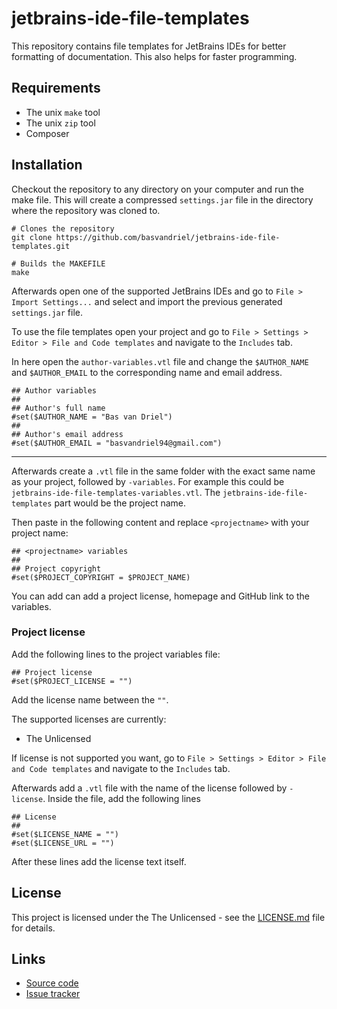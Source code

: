 # jetbrains-ide-file-templates
This repository contains file templates for JetBrains IDEs for better formatting 
of documentation. This also helps for faster programming.

## Requirements

* The unix `make` tool
* The unix `zip` tool
* Composer

## Installation
Checkout the repository to any directory on your computer and run the make file.
This will create a compressed `settings.jar` file in the directory where the repository was cloned to.

```shell
# Clones the repository
git clone https://github.com/basvandriel/jetbrains-ide-file-templates.git

# Builds the MAKEFILE
make
```

Afterwards open one of the supported JetBrains IDEs
and go to `File > Import Settings...` and select and import the previous generated `settings.jar` file.

To use the file templates open your project and
go to `File > Settings > Editor > File and Code templates` and navigate to the `Includes` tab.
 
In here open the `author-variables.vtl` file and change the
`$AUTHOR_NAME` and `$AUTHOR_EMAIL` to the corresponding name and email address.

```shell
## Author variables
##
## Author's full name
#set($AUTHOR_NAME = "Bas van Driel")
##
## Author's email address
#set($AUTHOR_EMAIL = "basvandriel94@gmail.com")
```
---

Afterwards create a `.vtl` file in the same folder with the exact same name as your project, followed by `-variables`. 
For example this could be `jetbrains-ide-file-templates-variables.vtl`. The `jetbrains-ide-file-templates` part would be the project name.

Then paste in the following content and replace `<projectname>` with your project name:

```shell
## <projectname> variables
##
## Project copyright
#set($PROJECT_COPYRIGHT = $PROJECT_NAME)
```

You can add can add a project license, homepage and GitHub link to the variables.

### Project license
Add the following lines to the project variables file:
```shell
## Project license
#set($PROJECT_LICENSE = "")
```
Add the license name between the `""`.
 
The supported licenses are currently:
* The Unlicensed

If license is not supported you want, go to `File > Settings > Editor > File and Code templates`
and navigate to the `Includes` tab. 

Afterwards add a `.vtl` file with the name of the license followed by `-license`. Inside the file, add the following lines
```
## License
## 
#set($LICENSE_NAME = "")
#set($LICENSE_URL = "")
```

After these lines add the license text itself.
## License

This project is licensed under the The Unlicensed - see the [LICENSE.md](LICENSE.md) file for details.

## Links
* [Source code](https://github.com/basvandriel/jetbrains-ide-file-templates)
* [Issue tracker](https://github.com/basvandriel/jetbrains-ide-file-templates/issues)
